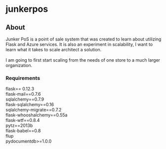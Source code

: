 # junkerpos

## About
Junker PoS is a point of sale system that was created to learn about utilizing Flask and Azure services.
It is also an experiment in scalability, I want to learn what it takes to scale architect a solution. 
<br/><br/>
I am going to first start scaling from the needs of one store to a much larger organization.

### Requirements
 flask== 0.12.3 <br/>
 flask-mail==0.7.6<br/>
 sqlalchemy==0.7.9<br/>
 flask-sqlalchemy==0.16<br/>
 sqlalchemy-migrate==0.7.2<br/>
 flask-whooshalchemy==0.55a<br/>
 flask-wtf==0.8.4<br/>
 pytz==2013b<br/>
 flask-babel==0.8<br/>
 flup<br/>
 pydocumentdb>=1.0.0<br/>
